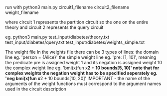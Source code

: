 run with python3 main.py circuit1_filename circuit2_filename weight_filename

where circuit 1 represents the partition circuit so the one on the entire theory
and circuit 2 represents the query circuit

eg. python3 main.py test_input/diabetes/theory.txt test_input/diabetes/query.txt test_input/diabetes/weights_simple.txt

The weight file
In the weights file there can be 3 types of lines:
the domain line eg. 'person = {Alice}'
the simple weight line eg. 'pre: [1, 10]', meaning the predicate pre is assigned weight 1 and its negation is assigned weight 10
the complex weight line eg. 'bmi(x)fun x**2 + 10 bounds[5, 10]'
note that for complex weights the negation weight has to be specified seperately eg. 'neg bmi(x)fun x**2 + 10 bounds[10, 20]'
IMPORTANT - the name of the arguments of the weight functions must correspond to the argument names used in the circuit description